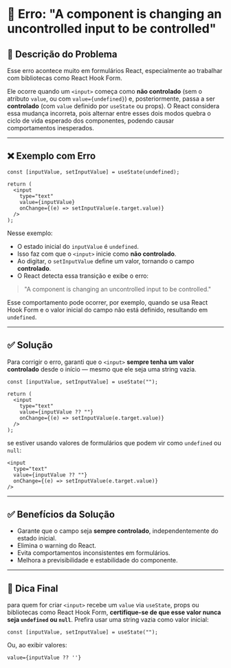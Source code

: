 # 🐛 Erro: "A component is changing an uncontrolled input to be controlled"

## 📌 Descrição do Problema

Esse erro acontece muito em formulários React, especialmente ao trabalhar com bibliotecas como React Hook Form.

Ele ocorre quando um `<input>` começa como **não controlado** (sem o atributo `value`, ou com `value={undefined}`) e, posteriormente, passa a ser **controlado** (com `value` definido por `useState` ou props). O React considera essa mudança incorreta, pois alternar entre esses dois modos quebra o ciclo de vida esperado dos componentes, podendo causar comportamentos inesperados.

---

## ❌ Exemplo com Erro

```tsx
const [inputValue, setInputValue] = useState(undefined);

return (
  <input
    type="text"
    value={inputValue}
    onChange={(e) => setInputValue(e.target.value)}
  />
);
```

Nesse exemplo:

- O estado inicial do `inputValue` é `undefined`.
- Isso faz com que o `<input>` inicie como **não controlado**.
- Ao digitar, o `setInputValue` define um valor, tornando o campo **controlado**.
- O React detecta essa transição e exibe o erro:

> "A component is changing an uncontrolled input to be controlled."

Esse comportamento pode ocorrer, por exemplo, quando se usa React Hook Form e o valor inicial do campo não está definido, resultando em `undefined`.

---

## ✅ Solução

Para corrigir o erro, garanti que o `<input>` **sempre tenha um valor controlado** desde o início — mesmo que ele seja uma string vazia.

```tsx
const [inputValue, setInputValue] = useState("");

return (
  <input
    type="text"
    value={inputValue ?? ""}
    onChange={(e) => setInputValue(e.target.value)}
  />
);
```

se estiver usando valores de formulários que podem vir como `undefined` ou `null`:

```tsx
<input
  type="text"
  value={inputValue ?? ""}
  onChange={(e) => setInputValue(e.target.value)}
/>
```

---

## ✅ Benefícios da Solução

- Garante que o campo seja **sempre controlado**, independentemente do estado inicial.
- Elimina o warning do React.
- Evita comportamentos inconsistentes em formulários.
- Melhora a previsibilidade e estabilidade do componente.

---

## 🧠 Dica Final

para quem for criar `<input>` recebe um `value` via `useState`, props ou bibliotecas como React Hook Form, **certifique-se de que esse valor nunca seja `undefined` ou `null`**. Prefira usar uma string vazia como valor inicial:

```tsx
const [inputValue, setInputValue] = useState("");
```

Ou, ao exibir valores:

```tsx
value={inputValue ?? ''}
```
